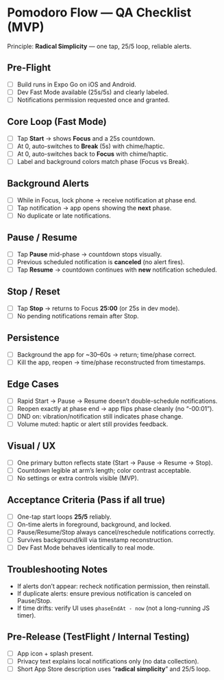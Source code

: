 # Pomodoro Flow — QA Checklist (MVP)

Principle: **Radical Simplicity** — one tap, 25/5 loop, reliable alerts.

## Pre-Flight
- [ ] Build runs in Expo Go on iOS and Android.
- [ ] Dev Fast Mode available (25s/5s) and clearly labeled.
- [ ] Notifications permission requested once and granted.

## Core Loop (Fast Mode)
- [ ] Tap **Start** → shows **Focus** and a 25s countdown.
- [ ] At 0, auto-switches to **Break** (5s) with chime/haptic.
- [ ] At 0, auto-switches back to **Focus** with chime/haptic.
- [ ] Label and background colors match phase (Focus vs Break).

## Background Alerts
- [ ] While in Focus, lock phone → receive notification at phase end.
- [ ] Tap notification → app opens showing the **next** phase.
- [ ] No duplicate or late notifications.

## Pause / Resume
- [ ] Tap **Pause** mid-phase → countdown stops visually.
- [ ] Previous scheduled notification is **canceled** (no alert fires).
- [ ] Tap **Resume** → countdown continues with **new** notification scheduled.

## Stop / Reset
- [ ] Tap **Stop** → returns to Focus **25:00** (or 25s in dev mode).
- [ ] No pending notifications remain after Stop.

## Persistence
- [ ] Background the app for ~30–60s → return; time/phase correct.
- [ ] Kill the app, reopen → time/phase reconstructed from timestamps.

## Edge Cases
- [ ] Rapid Start → Pause → Resume doesn’t double-schedule notifications.
- [ ] Reopen exactly at phase end → app flips phase cleanly (no “-00:01”).
- [ ] DND on: vibration/notification still indicates phase change.
- [ ] Volume muted: haptic or alert still provides feedback.

## Visual / UX
- [ ] One primary button reflects state (Start → Pause → Resume → Stop).
- [ ] Countdown legible at arm’s length; color contrast acceptable.
- [ ] No settings or extra controls visible (MVP).

## Acceptance Criteria (Pass if all true)
- [ ] One-tap start loops **25/5** reliably.
- [ ] On-time alerts in foreground, background, and locked.
- [ ] Pause/Resume/Stop always cancel/reschedule notifications correctly.
- [ ] Survives background/kill via timestamp reconstruction.
- [ ] Dev Fast Mode behaves identically to real mode.

## Troubleshooting Notes
- If alerts don’t appear: recheck notification permission, then reinstall.
- If duplicate alerts: ensure previous notification is canceled on Pause/Stop.
- If time drifts: verify UI uses `phaseEndAt - now` (not a long-running JS timer).

## Pre-Release (TestFlight / Internal Testing)
- [ ] App icon + splash present.
- [ ] Privacy text explains local notifications only (no data collection).
- [ ] Short App Store description uses “**radical simplicity**” and 25/5 loop.
